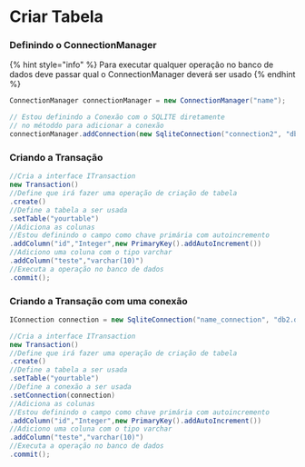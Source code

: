 # Criar Tabela



### Definindo o ConnectionManager

{% hint style="info" %}
Para executar qualquer operação no banco de dados deve passar qual o ConnectionManager deverá ser usado
{% endhint %}

```java
ConnectionManager connectionManager = new ConnectionManager("name");

// Estou definindo a Conexão com o SQLITE diretamente
// no métoddo para adicionar a conexão
connectionManager.addConnection(new SqliteConnection("connection2", "db2.db"));

```

### Criando a Transação

```java
//Cria a interface ITransaction
new Transaction()
//Define que irá fazer uma operação de criação de tabela
.create()
//Define a tabela a ser usada
.setTable("yourtable")
//Adiciona as colunas
//Estou definindo o campo como chave primária com autoincremento
.addColumn("id","Integer",new PrimaryKey().addAutoIncrement())
//Adiciono uma coluna com o tipo varchar
.addColumn("teste","varchar(10)")
//Executa a operação no banco de dados
.commit();
```

### Criando a Transação com uma conexão

```java
IConnection connection = new SqliteConnection("name_connection", "db2.db");

//Cria a interface ITransaction
new Transaction()
//Define que irá fazer uma operação de criação de tabela
.create()
//Define a tabela a ser usada
.setTable("yourtable")
//Define a conexão a ser usada
.setConnection(connection)
//Adiciona as colunas
//Estou definindo o campo como chave primária com autoincremento
.addColumn("id","Integer",new PrimaryKey().addAutoIncrement())
//Adiciono uma coluna com o tipo varchar
.addColumn("teste","varchar(10)")
//Executa a operação no banco de dados
.commit();
```
